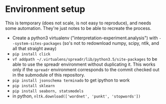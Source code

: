 # Environment setup

This is temporary (does not scale, is not easy to reproduce), and needs some automation. They're just notes to be able to recreate the process.

* Create a python3 virtualenv ("interpretation-experiment.analysis") with `--system-sites-packages` (so's not to redownload numpy, scipy, ntlk, and all that straight away)
* `pip install click`
* `vf addpath ~/.virtualens/spreadr/lib/python3.5/site-packages` to be able to use the spreadr environment without duplicating it. This works only if the `spreadr` environment corresponds to the commit checked out in the submodule of this repository.
* `pip install jsonschema terminado` to get ipython to work
* `pip install sklearn`
* `pip install seaborn, statsmodels`
* in python, `nltk.download(['wordnet', 'punkt', 'stopwords'])`
